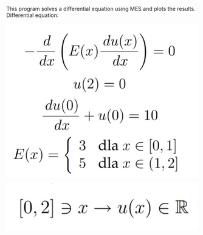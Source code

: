 This program solves a differential equation using MES and plots the results.
Differential equation:



![zdj1](zdj\zdj1.jpg)

![zdj2](zdj\zdj2.jpg)